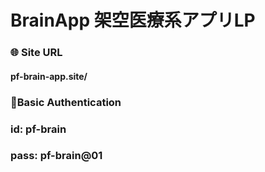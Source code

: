 # BrainApp 架空医療系アプリLP

### 🌐 Site URL

#### **pf-brain-app.site/**  

### 🔑Basic Authentication

### id: pf-brain
### pass: pf-brain@01
